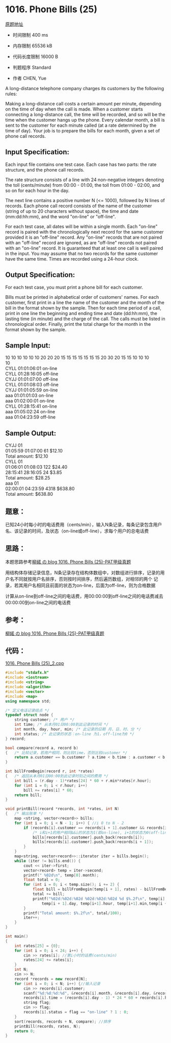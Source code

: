 ﻿# 1016. Phone Bills (25)
[原题地址](https://www.patest.cn/contests/pat-a-practise/1016)
* 时间限制 400 ms

* 内存限制 65536 kB

* 代码长度限制 16000 B

* 判题程序 Standard 

* 作者 CHEN, Yue




A long-distance telephone company charges its customers by the following rules:

Making a long-distance call costs a certain amount per minute, depending on the time of day when the call is made. 
When a customer starts connecting a long-distance call, the time will be recorded, and so will be the time when 
the customer hangs up the phone. Every calendar month, a bill is sent to the customer for each minute called 
(at a rate determined by the time of day). Your job is to prepare the bills for each month, given a set of phone 
call records.




## Input Specification: 

Each input file contains one test case. Each case has two parts: the rate structure, and the phone call records.

The rate structure consists of a line with 24 non-negative integers denoting the toll (cents/minute) from 00:00 - 01:00, 
the toll from 01:00 - 02:00, and so on for each hour in the day. 

The next line contains a positive number N (<= 1000), followed by N lines of records. Each phone call record consists of 
the name of the customer (string of up to 20 characters without space), the time and date (mm:dd:hh:mm), and the word 
"on-line" or "off-line".

For each test case, all dates will be within a single month. Each "on-line" record is paired with the chronologically next 
record for the same customer provided it is an "off-line" record. Any "on-line" records that are not paired with an "off-line" 
record are ignored, as are "off-line" records not paired with an "on-line" record. It is guaranteed that at least one call is 
well paired in the input. You may assume that no two records for the same customer have the same time. Times are recorded using 
a 24-hour clock.




## Output Specification: 

For each test case, you must print a phone bill for each customer. 

Bills must be printed in alphabetical order of customers' names. For each customer, first print in a line the name of the customer 
and the month of the bill in the format shown by the sample. Then for each time period of a call, print in one line the beginning 
and ending time and date (dd:hh:mm), the lasting time (in minute) and the charge of the call. The calls must be listed in chronological 
order. Finally, print the total charge for the month in the format shown by the sample.




## Sample Input:
10 10 10 10 10 10 20 20 20 15 15 15 15 15 15 15 20 30 20 15 15 10 10 10  
10  
CYLL 01:01:06:01 on-line  
CYLL 01:28:16:05 off-line  
CYJJ 01:01:07:00 off-line  
CYLL 01:01:08:03 off-line  
CYJJ 01:01:05:59 on-line  
aaa 01:01:01:03 on-line  
aaa 01:02:00:01 on-line  
CYLL 01:28:15:41 on-line  
aaa 01:05:02:24 on-line  
aaa 01:04:23:59 off-line  

## Sample Output:
CYJJ 01  
01:05:59 01:07:00 61 $12.10  
Total amount: $12.10  
CYLL 01  
01:06:01 01:08:03 122 $24.40  
28:15:41 28:16:05 24 $3.85  
Total amount: $28.25  
aaa 01  
02:00:01 04:23:59 4318 $638.80  
Total amount: $638.80  



## 题意：

已知24小时每小时的电话费用（cents/min），输入N条记录，每条记录包含用户名、该记录的时间，及状态（on-line或off-line），求每个用户的总电话费

## 思路：

本题思路参考[柳婼 の blog 1016. Phone Bills (25)-PAT甲级真题](https://www.liuchuo.net/archives/2350)

用结构体存储记录信息，N条记录存在结构体数组中，对数组进行排序，记录的用户名不同就按用户名排序，否则按时间排序，然后遍历数组，对相邻的两个
记录，若其用户名相同且前面的状态为on-line，后面为off-line，则为合格数据

计算从on-line到off-line之间的电话费，用00:00:00到off-line之间的电话费减去00:00:00到on-line之间的电话费

## 参考：
[柳婼 の blog 1016. Phone Bills (25)-PAT甲级真题](https://www.liuchuo.net/archives/2350)

## 代码：

[1016. Phone Bills (25)_2.cpp ](https://github.com/jerrykcode/PAT-Practise/blob/master/PAT%20Advanced%20Level%20Practise/1016.%20Phone%20Bills%20(25)/1016.%20Phone%20Bills%20(25)_2.cpp)

```cpp
#include "stdafx.h"
#include <iostream>
#include <string>
#include <algorithm>
#include <vector>
#include <map>
using namespace std;

/* 定义电话记录结点 */
typedef struct node {
	string customer; /* 用户 */
	int time; /* 从本月01日00:00到此记录的时间 */
	int month, day, hour, min; /* 此记录的日期 月、日、时、分 */
	int status; /* 此记录的状态：on-line 为1，off-line为0 */
} record;

bool compare(record a, record b)
{	/* 比较记录，若用户相同，则比较time，否则比较customer */
	return a.customer == b.customer ? a.time < b.time : a.customer < b.customer;
}

int billFromBegin(record r, int *rates)
{	/* 返回从本月01日00:00到此记录时刻之间的费用 */
	int bill = (r.day - 1)*rates[24] * 60 + r.min*rates[r.hour];
	for (int i = 0; i < r.hour; i++)
		bill += rates[i] * 60;
	return bill;
}

void printBill(record *records, int *rates, int N)
{	/* 输出账单 */
	map <string, vector<record>> bills;
	for (int i = 0; i < N - 1; i++) { //i 0 to N - 2
		if (records[i].customer == records[i + 1].customer && records[i].status && !records[i + 1].status) {
			/* i和i+1的用户相同&&i的状态为1(即on-line), i+1的状态为0(off-line) */
			bills[records[i].customer].push_back(records[i]);
			bills[records[i].customer].push_back(records[i + 1]);
		}
	}
	map<string, vector<record>>::iterator iter = bills.begin();
	while (iter != bills.end()) {
		cout << iter->first;
		vector<record> temp = iter->second;
		printf(" %02d\n", temp[0].month);
		float total = 0;
		for (int i = 0; i < temp.size(); i += 2) {
			float bill = billFromBegin(temp[i + 1], rates) - billFromBegin(temp[i], rates);
			total += bill;
			printf("%02d:%02d:%02d %02d:%02d:%02d %d $%.2f\n", temp[i].day, temp[i].hour, temp[i].min, 
				temp[i + 1].day, temp[i+1].hour, temp[i+1].min,temp[i + 1].time - temp[i].time, bill/100);
		}
		printf("Total amount: $%.2f\n", total/100);
		iter++;
	}
}

int main()
{
	int rates[25] = {0};
	for (int i = 0; i < 24; i++) {
		cin >> rates[i]; //第i小时的话费(cents/min)
		rates[24] += rates[i];
	}
	int N;
	cin >> N;
	record *records = new record[N];
	for (int i = 0; i < N; i++) {//输入记录
		cin >> records[i].customer;
		scanf("%d:%d:%d:%d", &records[i].month, &records[i].day, &records[i].hour, &records[i].min);
		records[i].time = (records[i].day - 1) * 24 * 60 + records[i].hour * 60 + records[i].min; //month不计入
		string flag;
		cin >> flag;
		records[i].status = flag == "on-line" ? 1 : 0;
	}
	sort(records, records + N, compare); //排序
	printBill(records, rates, N);
    return 0;
}
```
